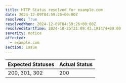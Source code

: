 ```yaml
---
title: HTTP Status resolved for example.com
date: 2024-12-09T04:59:26+00:00Z
resolved: True
resolvedWhen: 2024-12-09T04:59:26+00:00Z
resolvedStartTime: 2024-10-25T21:09:43.191474+00:00
severity: notice
affected:
  - example.com
section: issue
---
```


| Expected Statuses | Actual Status  |
|-------------------|----------------|
| 200, 301, 302 | 200 |
